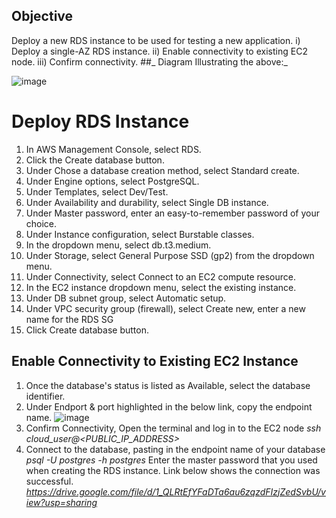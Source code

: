 ## Objective
Deploy a new RDS instance to be used for testing a new application. 
i) Deploy a single-AZ RDS instance.
ii) Enable connectivity to existing EC2 node.
iii) Confirm connectivity.
##_ Diagram Illustrating the above:_

![image](https://github.com/Irene890/Cloud-Tasks/assets/133228414/8d2747cd-1148-4413-b850-aef918f974e7)

# Deploy RDS Instance
1) In AWS Management Console, select RDS.
2) Click the Create database button.
3) Under Chose a database creation method, select Standard create.
4) Under Engine options, select PostgreSQL.
5) Under Templates, select Dev/Test.
6) Under Availability and durability, select Single DB instance.
7) Under Master password, enter an easy-to-remember password of your choice.
8) Under Instance configuration, select Burstable classes.
9) In the dropdown menu, select db.t3.medium.
10) Under Storage, select General Purpose SSD (gp2) from the dropdown menu.
11) Under Connectivity, select Connect to an EC2 compute resource.
12) In the EC2 instance dropdown menu, select the existing instance.
13) Under DB subnet group, select Automatic setup.
14) Under VPC security group (firewall), select Create new, enter a new name for the RDS SG
15) Click Create database button.

## Enable Connectivity to Existing EC2 Instance
1) Once the database's status is listed as Available, select the database identifier.
2) Under Endport & port highlighted in the below link, copy the endpoint name.
![image](https://github.com/Irene890/Cloud-Tasks/assets/133228414/f70f24ca-c750-4b0a-b8e8-b865cdb35ad2)
4) Confirm Connectivity, Open the terminal and log in to the EC2 node
_ssh cloud_user@<PUBLIC_IP_ADDRESS>_
5) Connect to the database, pasting in the endpoint name of your database
_psql -U postgres -h <endpoint name for your database> postgres_
Enter the master password that you used when creating the RDS instance. 
Link below shows the connection was successful.
_https://drive.google.com/file/d/1_QLRtEfYFaDTa6au6zqzdFIzjZedSvbU/view?usp=sharing_
